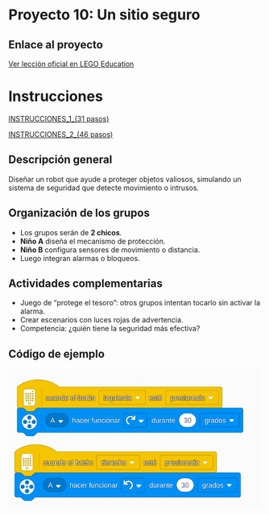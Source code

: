 
# Proyecto 10: Un sitio seguro
## Enlace al proyecto
[Ver lección oficial en LEGO Education](https://education.lego.com/es-es/lessons/prime-kickstart-a-business/keep-it-safe/)

# Instrucciones

[INSTRUCCIONES_1_(31 pasos)](https://assets.education.lego.com/v3/assets/blt293eea581807678a/blt2e399cf8d3b5ae05/5ec9720da8bb8c02ad27b20f/design-for-someone-bi-pdf-book1of2.pdf?locale=es-es)

[INSTRUCCIONES_2_(46 pasos)](https://assets.education.lego.com/v3/assets/blt293eea581807678a/blt6f9f8a049e59705a/5ec92895f32b1a633f905bf9/keep-ti-safe-bi-pdf-book2of2.pdf?locale=es-es)


## Descripción general
Diseñar un robot que ayude a proteger objetos valiosos, simulando un sistema de seguridad que detecte movimiento o intrusos.

## Organización de los grupos
- Los grupos serán de **2 chicos**.
- **Niño A** diseña el mecanismo de protección.
- **Niño B** configura sensores de movimiento o distancia.
- Luego integran alarmas o bloqueos.

## Actividades complementarias
- Juego de “protege el tesoro”: otros grupos intentan tocarlo sin activar la alarma.
- Crear escenarios con luces rojas de advertencia.
- Competencia: ¿quién tiene la seguridad más efectiva?

## Código de ejemplo
![safeSiteCode](./img3/safeSiteCode.png)
